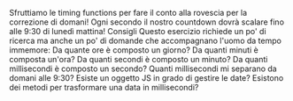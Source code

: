 Sfruttiamo le timing functions per fare il conto alla rovescia per la correzione di domani!
Ogni secondo il nostro countdown dovrà scalare fino alle 9:30 di lunedì mattina!
Consigli
Questo esercizio richiede un po' di ricerca ma anche un po' di domande che accompagnano l'uomo da tempo immemore:
Da quante ore è composto un giorno?
Da quanti minuti è composta un'ora?
Da quanti secondi è composto un minuto?
Da quanti millisecondi è composto un secondo?
Quanti millisecondi mi separano da domani alle 9:30?
Esiste un oggetto JS in grado di gestire le date?
Esistono dei metodi per trasformare una data in millisecondi?
